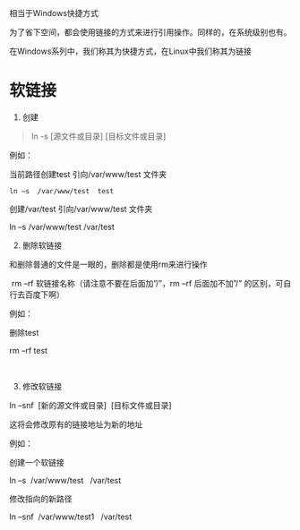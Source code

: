 相当于Windows快捷方式

为了省下空间，都会使用链接的方式来进行引用操作。同样的，在系统级别也有。

在Windows系列中，我们称其为快捷方式，在Linux中我们称其为链接
# 软链接


1. 创建

> ln  -s  [源文件或目录]  [目标文件或目录]

例如：

当前路径创建test 引向/var/www/test 文件夹 
```
ln –s  /var/www/test  test
```

创建/var/test 引向/var/www/test 文件夹 

ln –s  /var/www/test   /var/test 

2. 删除软链接

和删除普通的文件是一眼的，删除都是使用rm来进行操作

 rm –rf 软链接名称（请注意不要在后面加”/”，rm –rf 后面加不加”/” 的区别，可自行去百度下啊）

例如：

删除test

rm –rf test



 

3. 修改软链接

ln –snf  [新的源文件或目录]  [目标文件或目录]

这将会修改原有的链接地址为新的地址

例如：

创建一个软链接

ln –s  /var/www/test   /var/test

修改指向的新路径

ln –snf  /var/www/test1   /var/test
